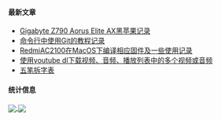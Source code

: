 #### 最新文章

<!-- BLOG-POST-LIST:START -->
- [Gigabyte Z790 Aorus Elite AX黑苹果记录](https://xtvj.github.io/posts/gigabyte-z790-aorus-elite-ax%E9%BB%91%E8%8B%B9%E6%9E%9C%E8%AE%B0%E5%BD%95/)
- [命令行中使用Git的教程记录](https://xtvj.github.io/posts/%E5%91%BD%E4%BB%A4%E8%A1%8C%E4%B8%AD%E4%BD%BF%E7%94%A8git%E7%9A%84%E6%95%99%E7%A8%8B%E8%AE%B0%E5%BD%95/)
- [RedmiAC2100在MacOS下编译相应固件及一些使用记录](https://xtvj.github.io/posts/redmiac2100%E5%9C%A8macos%E4%B8%8B%E7%BC%96%E8%AF%91%E7%9B%B8%E5%BA%94%E5%9B%BA%E4%BB%B6%E5%8F%8A%E4%B8%80%E4%BA%9B%E4%BD%BF%E7%94%A8%E8%AE%B0%E5%BD%95/)
- [使用youtube dl下载视频、音频、播放列表中的多个视频或音频](https://xtvj.github.io/posts/%E4%BD%BF%E7%94%A8youtube-dl%E4%B8%8B%E8%BD%BD%E8%A7%86%E9%A2%91%E9%9F%B3%E9%A2%91%E6%92%AD%E6%94%BE%E5%88%97%E8%A1%A8%E4%B8%AD%E7%9A%84%E5%A4%9A%E4%B8%AA%E8%A7%86%E9%A2%91%E6%88%96%E9%9F%B3%E9%A2%91/)
- [五笔拆字表](https://xtvj.github.io/posts/%E4%BA%94%E7%AC%94%E6%8B%86%E5%AD%97%E8%A1%A8/)
<!-- BLOG-POST-LIST:END -->

#### 统计信息

<a href="https://github-readme-stats.vercel.app/api?count_private=true&username=xtvj&show_icons=true&locale=cn&include_all_commits=true&hide_title=true">
  <img align="center" src="https://github-readme-stats.vercel.app/api?count_private=true&username=xtvj&show_icons=true&locale=cn&include_all_commits=true&hide_title=true" /></a><a href="https://github-readme-stats.vercel.app/api/top-langs/?layout=compact&count_private=true&hide=javascript,html,css&username=xtvj&locale=cn">
  <img align="center" src="https://github-readme-stats.vercel.app/api/top-langs/?layout=compact&count_private=true&hide=javascript,html,css&username=xtvj&locale=cn" /></a>
